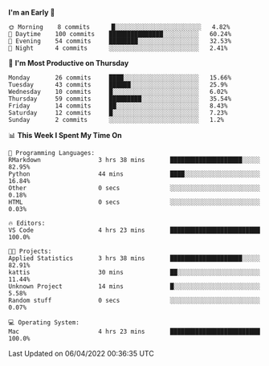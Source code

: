 <!--START_SECTION:waka-->
**I'm an Early 🐤** 

```text
🌞 Morning    8 commits      █░░░░░░░░░░░░░░░░░░░░░░░░   4.82% 
🌆 Daytime    100 commits    ███████████████░░░░░░░░░░   60.24% 
🌃 Evening    54 commits     ████████░░░░░░░░░░░░░░░░░   32.53% 
🌙 Night      4 commits      ░░░░░░░░░░░░░░░░░░░░░░░░░   2.41%

```
📅 **I'm Most Productive on Thursday** 

```text
Monday       26 commits     ████░░░░░░░░░░░░░░░░░░░░░   15.66% 
Tuesday      43 commits     ██████░░░░░░░░░░░░░░░░░░░   25.9% 
Wednesday    10 commits     █░░░░░░░░░░░░░░░░░░░░░░░░   6.02% 
Thursday     59 commits     █████████░░░░░░░░░░░░░░░░   35.54% 
Friday       14 commits     ██░░░░░░░░░░░░░░░░░░░░░░░   8.43% 
Saturday     12 commits     █░░░░░░░░░░░░░░░░░░░░░░░░   7.23% 
Sunday       2 commits      ░░░░░░░░░░░░░░░░░░░░░░░░░   1.2%

```


📊 **This Week I Spent My Time On** 

```text
💬 Programming Languages: 
RMarkdown                3 hrs 38 mins       ████████████████████░░░░░   82.95% 
Python                   44 mins             ████░░░░░░░░░░░░░░░░░░░░░   16.84% 
Other                    0 secs              ░░░░░░░░░░░░░░░░░░░░░░░░░   0.18% 
HTML                     0 secs              ░░░░░░░░░░░░░░░░░░░░░░░░░   0.03%

🔥 Editors: 
VS Code                  4 hrs 23 mins       █████████████████████████   100.0%

🐱‍💻 Projects: 
Applied Statistics       3 hrs 38 mins       ████████████████████░░░░░   82.91% 
kattis                   30 mins             ██░░░░░░░░░░░░░░░░░░░░░░░   11.44% 
Unknown Project          14 mins             █░░░░░░░░░░░░░░░░░░░░░░░░   5.58% 
Random stuff             0 secs              ░░░░░░░░░░░░░░░░░░░░░░░░░   0.07%

💻 Operating System: 
Mac                      4 hrs 23 mins       █████████████████████████   100.0%

```


 Last Updated on 06/04/2022 00:36:35 UTC
<!--END_SECTION:waka-->


<!---
viggo-gascou/viggo-gascou is a ✨ special ✨ repository because its `README.md` (this file) appears on your GitHub profile.
You can click the Preview link to take a look at your changes.
--->
